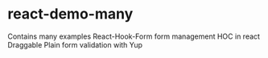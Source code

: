 # react-demo-many
Contains many examples
React-Hook-Form form management
HOC in react
Draggable
Plain form validation with Yup
